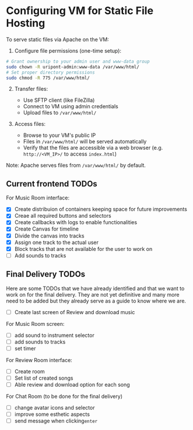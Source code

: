 # Configuring VM for Static File Hosting

To serve static files via Apache on the VM:

1. Configure file permissions (one-time setup):
```bash
# Grant ownership to your admin user and www-data group
sudo chown -R uripont-admin:www-data /var/www/html/
# Set proper directory permissions
sudo chmod -R 775 /var/www/html/
```

2. Transfer files:
    - Use SFTP client (like FileZilla)
    - Connect to VM using admin credentials
    - Upload files to `/var/www/html/`

3. Access files:
    - Browse to your VM's public IP
    - Files in `/var/www/html/` will be served automatically
    - Verify that the files are accessible via a web browser (e.g. `http://<VM_IP>/` to access `index.html`)

Note: Apache serves files from `/var/www/html/` by default.


## Current frontend TODOs
  
For Music Room interface:
- [x] Create distribuion of containers keeping space for future improvements
- [x] Creae all required buttons and selectors
- [x] Create callbacks with logs to enable functionalities
- [x] Create Canvas for timeline
- [x] Divide the canvas into tracks
- [x] Assign one track to the actual user
- [x] Block tracks that are not available for the user to work on
- [ ] Add sounds to tracks

## Final Delivery TODOs
Here are some TODOs that we have already identified and that we want to work on for the final delivery. They are not yet definitive and many more need to be added but they already serve as a guide to know where we are.

- [ ] Create last screen of Review and download music

For Music Room screen:
- [ ] add sound to instrument selector
- [ ] add sounds to tracks
- [ ] set timer
      
For Review Room interface:
- [ ] Create room
- [ ] Set list of created songs
- [ ] Able review and download option for each song

For Chat Room (to be done for the final delivery)
- [ ] change avatar icons and selector
- [ ] improve some esthetic aspects
- [ ] send message when clicking`enter`
